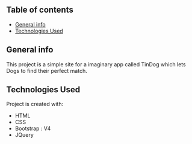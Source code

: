 ## Table of contents
* [General info](#general-info)
* [Technologies Used](#technologies)

## General info
This project is a simple site for a imaginary app called TinDog which lets
Dogs to find their perfect match.
	
## Technologies Used
Project is created with:
* HTML
* CSS
* Bootstrap : V4
* JQuery
